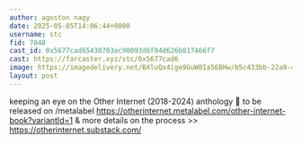 ```yaml
---
author: agoston nagy
date: 2025-05-05T14:06:44+0000
username: stc
fid: 7048
cast_id: 0x5677cad65430703ec90093d6f04d626b817466f7
cast: https://farcaster.xyz/stc/0x5677cad6
image: https://imagedelivery.net/BXluQx4ige9GuW0Ia56BHw/b5c433bb-22a9-467d-71b3-33e7bfc3ac00/original
layout: post
---
```


keeping an eye on the Other Internet (2018-2024) anthology 👀
to be released on /metalabel https://otherinternet.metalabel.com/other-internet-book?variantId=1 & more details on the process >> https://otherinternet.substack.com/

<img src='https://imagedelivery.net/BXluQx4ige9GuW0Ia56BHw/b5c433bb-22a9-467d-71b3-33e7bfc3ac00/original' alt='' referrerpolicy='no-referrer'/>
